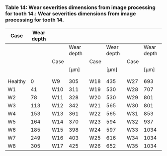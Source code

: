 <a name="table-14"></a>
### Table 14: Wear severities dimensions from image processing for tooth 14.: Wear severities dimensions from image processing for tooth 14.

| Case | Wear depth |  |  |  |  |  |  |
| --- | --- | --- | --- | --- | --- | --- | --- |
|  |  |  | Wear depth |  | Wear depth |  | Wear depth |
|  |  | Case |  | Case |  | Case |  |
|  |  |  | [μm] |  | [μm] |  | [μm] |
|  |  |  |  |  |  |  |  |
|  |  |  |  |  |  |  |  |
| Healthy | 0 | W9 | 305 | W18 | 435 | W27 | 693 |
| W1 | 41 | W10 | 311 | W19 | 530 | W28 | 707 |
| W2 | 78 | W11 | 328 | W20 | 530 | W29 | 801 |
| W3 | 113 | W12 | 342 | W21 | 565 | W30 | 801 |
| W4 | 153 | W13 | 361 | W22 | 565 | W31 | 853 |
| W5 | 164 | W14 | 370 | W23 | 594 | W32 | 937 |
| W6 | 185 | W15 | 398 | W24 | 597 | W33 | 1034 |
| W7 | 249 | W16 | 403 | W25 | 616 | W34 | 1034 |
| W8 | 305 | W17 | 425 | W26 | 652 | W35 | 1034 |